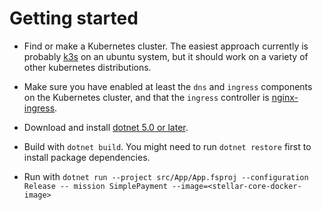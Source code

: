 # Getting started

  - Find or make a Kubernetes cluster. The easiest approach currently is probably [k3s](k3s.md) on an ubuntu system, but it should work on a variety of other kubernetes distributions.

  - Make sure you have enabled at least the `dns` and `ingress` components on the Kubernetes cluster, and that the `ingress` controller is [nginx-ingress](https://kubernetes.github.io/ingress-nginx/).

  - Download and install [dotnet 5.0 or later](https://dotnet.microsoft.com/download).

  - Build with `dotnet build`. You might need to run `dotnet restore` first to install package dependencies.

  - Run with `dotnet run --project src/App/App.fsproj --configuration Release -- mission SimplePayment --image=<stellar-core-docker-image>`
